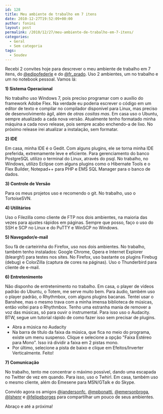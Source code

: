 ```yaml
---
id: 128
title: Meu ambiente de trabalho em 7 itens
date: 2010-12-27T19:52:09+00:00
author: fonini
layout: post
permalink: /2010/12/27/meu-ambiente-de-trabalho-em-7-itens/
categories:
  - Geral
  - Sem categoria
tags:
  - Soudev
---
```

Recebi 2 convites hoje para descrever o meu ambiente de trabalho em 7 itens, do <a href="http://www.twitter.com/edipofederle" rel="externo nofollow">@edipofederle</a> e do <a href="http://www.twitter.com/fr_prado" rel="externo nofollow">@fr_prado</a>. Uso 2 ambientes, um no trabalho e um no notebook pessoal. Vamos lá:

**1) Sistema Operacional** 

No trabalho uso Windows 7, pois preciso programar com o auxílio do framework Adobe Flex. Na verdade eu poderia escrever o código em um editor de texto e compilar no compilador disponível para Linux, mas preciso de desenvolvimento ágil, além de _otras cositas mas_. Em casa uso o Ubuntu, sempre atualizado a cada nova versão. Atualmente tenho formatado minha máquina a cada novo release, pois sempre acabo enchendo-a de lixo. No próximo release irei atualizar a instalação, sem formatar.

**2) IDE** 

Em casa, minha IDE é o Gedit. Com alguns plugins, ele se torna minha IDE preferida, extremamente leve e eficiente. Para gerenciamento do banco PostgreSQL utilizo o terminal do Linux, através do psql. No trabalho, no Windows, utilizo Eclipse com alguns plugins como o Hibernate Tools e o Flex Builder, Notepad++ para PHP e EMS SQL Manager para o banco de dados.

**3) Controle de Versão**

Para os meus projetos uso e recomendo o git. No trabalho, uso o TortoiseSVN.

**4) Utilitários** 

Uso o Filezilla como cliente de FTP nos dois ambientes, na maioria das vezes para ajustes rápidos em páginas. Sempre que posso, faço o uso do SSH e SCP no Linux e do PuTTY e WinSCP no Windows.

**5) Navegador/e-mail** 

Sou fã de carteirinha do Firefox, uso nos dois ambientes. No trabalho, também tenho instalados: Google Chrome, Opera e Internet Explorer (bleargh!) para testes nos sites. No Firefox, uso bastante os plugins Firebug (debug) e ColorZilla (captura de cores na páginas). Uso o Thunderbird para cliente de e-mail.

**6) Entretenimento**

Não disponho de entretenimento no trabalho. Em casa, o player de vídeos padrão do Ubuntu, o Totem, me serve muito bem. Para áudio, também uso o player padrão, o Rhythmbox, com alguns plugins bacanas. Tentei usar o Banshee, mas o mesmo trava com a minha imensa biblioteca de músicas, então voltei para o Rhythmbox. Tenho uma estranha mania de remover a voz das músicas, só para ouvir o instrumental. Para isso uso o Audacity. BTW, segue um tutorial rápido de como fazer isso sem precisar de plugins.

- Abra a música no Audacity
- Na barra de título da faixa da música, que fica no meio do programa, existe um menu suspenso. Clique e selecione a opção "Faixa Estéreo para Mono". Isso irá dividir a faixa em 2 pistas mono.	  
- Por último, selecione a pista de baixo e clique em Efeitos/Inverter Verticalmente. Feito!

**7) Comunicação**

No trabalho, tento me concentrar o máximo possível, dando uma escapada no Twitter de vez em quando. Para isso, uso o Twhirl. Em casa, também uso o mesmo cliente, além do Emesene para MSN/GTalk e do Skype.

Convido agora os amigos <a href="http://www.twitter.com/jandersonfc" rel="externo nofollow">@jandersonfc</a>, <a href="http://www.twitter.com/mpbonatti" rel="externo nofollow">@mpbonatti</a>, <a href="http://www.twitter.com/emersonbroga" rel="externo nofollow">@emersonbroga</a>, <a href="http://www.twitter.com/lshenr" rel="externo nofollow">@lshenr</a> e <a href="http://www.twitter.com/felipeborges" rel="externo nofollow">@felipeborges</a> para compartilhar um pouco de seus ambientes.

Abraço e até a próxima!